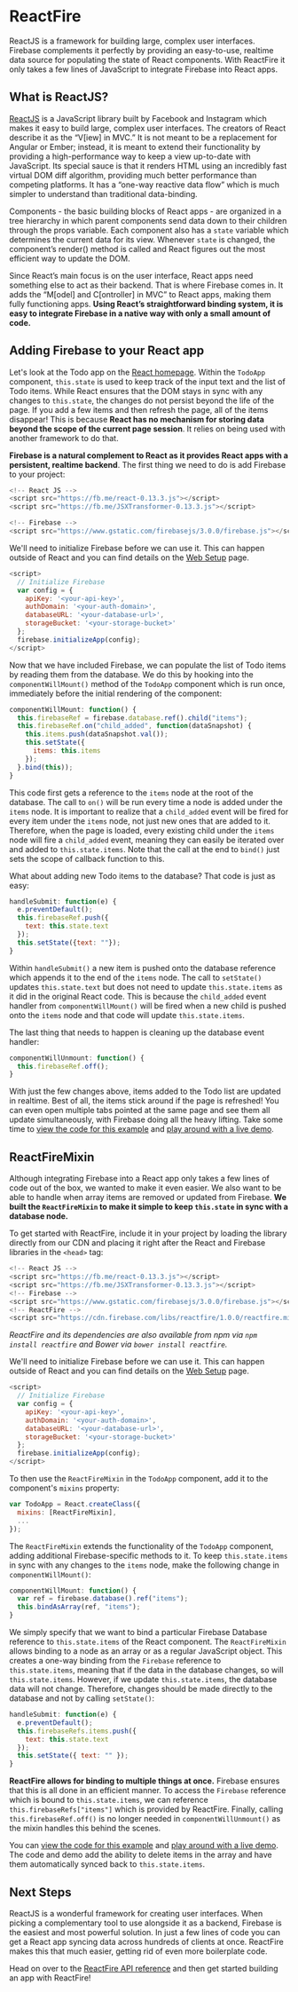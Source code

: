 # ReactFire

ReactJS is a framework for building large, complex user interfaces. Firebase complements it perfectly by providing an easy-to-use, realtime data source for populating the state of React components. With ReactFire it only takes a few lines of JavaScript to integrate Firebase into React apps.

## What is ReactJS?

[ReactJS](http://facebook.github.io/react/) is a JavaScript library built by Facebook and Instagram which makes it easy to build large, complex user interfaces. The creators of React describe it as the “V[iew] in MVC.” It is not meant to be a replacement for Angular or Ember; instead, it is meant to extend their functionality by providing a high-performance way to keep a view up-to-date with JavaScript. Its special sauce is that it renders HTML using an incredibly fast virtual DOM diff algorithm, providing much better performance than competing platforms. It has a “one-way reactive data flow” which is much simpler to understand than traditional data-binding.

Components - the basic building blocks of React apps - are organized in a tree hierarchy in which parent components send data down to their children through the props variable. Each component also has a `state` variable which determines the current data for its view. Whenever `state` is changed, the component’s render() method is called and React figures out the most efficient way to update the DOM.

Since React’s main focus is on the user interface, React apps need something else to act as their backend. That is where Firebase comes in. It adds the “M[odel] and C[ontroller] in MVC” to React apps, making them fully functioning apps. **Using React’s straightforward binding system, it is easy to integrate Firebase in a native way with only a small amount of code.**

## Adding Firebase to your React app

Let's look at the Todo app on the [React homepage](http://facebook.github.io/react/). Within the `TodoApp` component, `this.state` is used to keep track of the input text and the list of Todo items. While React ensures that the DOM stays in sync with any changes to `this.state`, the changes do not persist beyond the life of the page. If you add a few items and then refresh the page, all of the items disappear! This is because **React has no mechanism for storing data beyond the scope of the current page session**. It relies on being used with another framework to do that.

**Firebase is a natural complement to React as it provides React apps with a persistent, realtime backend**. The first thing we need to do is add Firebase to your project:

```js
<!-- React JS -->
<script src="https://fb.me/react-0.13.3.js"></script>
<script src="https://fb.me/JSXTransformer-0.13.3.js"></script>

<!-- Firebase -->
<script src="https://www.gstatic.com/firebasejs/3.0.0/firebase.js"></script>
```

We'll need to initialize Firebase before we can use it. This can happen outside of React and you can find details on the [Web Setup](https://firebase.google.com/docs/web/setup) page.

```js
<script>
  // Initialize Firebase
  var config = {
    apiKey: '<your-api-key>',
    authDomain: '<your-auth-domain>',
    databaseURL: '<your-database-url>',
    storageBucket: '<your-storage-bucket>'
  };
  firebase.initializeApp(config);
</script>
```

Now that we have included Firebase, we can populate the list of Todo items by reading them from the database. We do this by hooking into the `componentWillMount()` method of the `TodoApp` component which is run once, immediately before the initial rendering of the component:

```js
componentWillMount: function() {
  this.firebaseRef = firebase.database.ref().child("items");
  this.firebaseRef.on("child_added", function(dataSnapshot) {
    this.items.push(dataSnapshot.val());
    this.setState({
      items: this.items
    });
  }.bind(this));
}
```

This code first gets a reference to the `items` node at the root of the database. The call to `on()` will be run every time a node is added under the `items` node. It is important to realize that a `child_added` event will be fired for every item under the `items` node, not just new ones that are added to it. Therefore, when the page is loaded, every existing child under the `items` node will fire a `child_added` event, meaning they can easily be iterated over and added to `this.state.items`. Note that the call at the end to `bind()` just sets the scope of callback function to this.

What about adding new Todo items to the database? That code is just as easy:

```js
handleSubmit: function(e) {
  e.preventDefault();
  this.firebaseRef.push({
    text: this.state.text
  });
  this.setState({text: ""});
}
```

Within `handleSubmit()` a new item is pushed onto the database reference which appends it to the end of the `items` node. The call to `setState()` updates `this.state.text` but does not need to update `this.state.items` as it did in the original React code. This is because the `child_added` event handler from `componentWillMount()` will be fired when a new child is pushed onto the `items` node and that code will update `this.state.items`.

The last thing that needs to happen is cleaning up the database event handler:

```js
componentWillUnmount: function() {
  this.firebaseRef.off();
}
```

With just the few changes above, items added to the Todo list are updated in realtime. Best of all, the items stick around if the page is refreshed! You can even open multiple tabs pointed at the same page and see them all update simultaneously, with Firebase doing all the heavy lifting. Take some time to [view the code for this example](https://github.com/firebase/ReactFire/blob/master/examples/todoApp/js/todoAppFirebaseExplicit.js) and [play around with a live demo](https://reactfiretodoapp.firebaseapp.com/).

## ReactFireMixin

Although integrating Firebase into a React app only takes a few lines of code out of the box, we wanted to make it even easier. We also want to be able to handle when array items are removed or updated from Firebase. **We built the `ReactFireMixin` to make it simple to keep `this.state` in sync with a database node.**

To get started with ReactFire, include it in your project by loading the library directly from our CDN and placing it right after the React and Firebase libraries in the `<head>` tag:

```js
<!-- React JS -->
<script src="https://fb.me/react-0.13.3.js"></script>
<script src="https://fb.me/JSXTransformer-0.13.3.js"></script>
<!-- Firebase -->
<script src="https://www.gstatic.com/firebasejs/3.0.0/firebase.js"></script>
<!-- ReactFire -->
<script src="https://cdn.firebase.com/libs/reactfire/1.0.0/reactfire.min.js"></script>
```

*ReactFire and its dependencies are also available from npm via `npm install reactfire` and Bower via `bower install reactfire`.*

We'll need to initialize Firebase before we can use it. This can happen outside of React and you can find details on the [Web Setup](https://firebase.google.com/docs/web/setup) page.

```js
<script>
  // Initialize Firebase
  var config = {
    apiKey: '<your-api-key>',
    authDomain: '<your-auth-domain>',
    databaseURL: '<your-database-url>',
    storageBucket: '<your-storage-bucket>'
  };
  firebase.initializeApp(config);
</script>
```

To then use the `ReactFireMixin` in the `TodoApp` component, add it to the component's `mixins` property:

```js
var TodoApp = React.createClass({
  mixins: [ReactFireMixin],
  ...
});
```

The `ReactFireMixin` extends the functionality of the `TodoApp` component, adding additional Firebase-specific methods to it. To keep `this.state.items` in sync with any changes to the `items` node, make the following change in `componentWillMount()`:

```js
componentWillMount: function() {
  var ref = firebase.database().ref("items");
  this.bindAsArray(ref, "items");
}
```

We simply specify that we want to bind a particular Firebase Database reference to `this.state.items` of the React component. The `ReactFireMixin` allows binding to a node as an array or as a regular JavaScript object. This creates a one-way binding from the `Firebase` reference to `this.state.items`, meaning that if the data in the database changes, so will `this.state.items`. However, if we update `this.state.items`, the database data will not change. Therefore, changes should be made directly to the database and not by calling `setState()`:

```js
handleSubmit: function(e) {
  e.preventDefault();
  this.firebaseRefs.items.push({
    text: this.state.text
  });
  this.setState({ text: "" });
}
```

**ReactFire allows for binding to multiple things at once.** Firebase ensures that this is all done in an efficient manner. To access the `Firebase` reference which is bound to `this.state.items`, we can reference `this.firebaseRefs["items"]` which is provided by ReactFire. Finally, calling `this.firebaseRef.off()` is no longer needed in `componentWillUnmount()` as the mixin handles this behind the scenes.

You can [view the code for this example](https://github.com/firebase/ReactFire/blob/master/examples/todoApp/js/todoAppFirebaseImplicit.js) and [play around with a live demo](https://reactfiretodoapp.firebaseapp.com/). The code and demo add the ability to delete items in the array and have them automatically synced back to `this.state.items`.

## Next Steps

ReactJS is a wonderful framework for creating user interfaces. When picking a complementary tool to use alongside it as a backend, Firebase is the easiest and most powerful solution. In just a few lines of code you can get a React app syncing data across hundreds of clients at once. ReactFire makes this that much easier, getting rid of even more boilerplate code.

Head on over to the [ReactFire API reference](reference.md) and then get started building an app with ReactFire!
